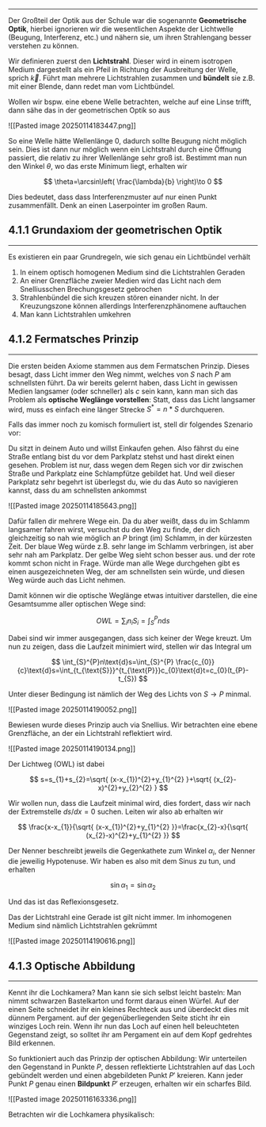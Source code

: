 ***

Der Großteil der Optik aus der Schule war die sogenannte **Geometrische Optik**, hierbei ignorieren wir die wesentlichen Aspekte der Lichtwelle (Beugung, Interferenz, etc.) und nähern sie, um ihren Strahlengang besser verstehen zu können.

Wir definieren zuerst den **Lichtstrahl**. Dieser wird in einem isotropen Medium dargestellt als ein Pfeil in Richtung der Ausbreitung der Welle, sprich $\vec{k}$. Führt man mehrere Lichtstrahlen zusammen und **bündelt** sie z.B. mit einer Blende, dann redet man vom Lichtbündel.

Wollen wir bspw. eine ebene Welle betrachten, welche auf eine Linse trifft, dann sähe das in der geometrischen Optik so aus

![[Pasted image 20250114183447.png]]

So eine Welle hätte Wellenlänge $0$, dadurch sollte Beugung nicht möglich sein. Dies ist dann nur möglich wenn ein Lichtstrahl durch eine Öffnung passiert, die relativ zu ihrer Wellenlänge sehr groß ist. Bestimmt man nun den Winkel $\theta$, wo das erste Minimum liegt, erhalten wir

$$
\theta=\arcsin\left( \frac{\lambda}{b} \right)\to 0
$$

Dies bedeutet, dass dass Interferenzmuster auf nur einen Punkt zusammenfällt. Denk an einen Laserpointer im großen Raum.


## 4.1.1 Grundaxiom der geometrischen Optik
***

Es existieren ein paar Grundregeln, wie sich genau ein Lichtbündel verhält

1. In einem optisch homogenen Medium sind die Lichtstrahlen Geraden
2. An einer Grenzfläche zweier Medien wird das Licht nach dem Snelliusschen Brechungsgesetz gebrochen
3. Strahlenbündel die sich kreuzen stören einander nicht. In der Kreuzungszone können allerdings Interferenzphänomene auftauchen
4. Man kann Lichtstrahlen umkehren


## 4.1.2 Fermatsches Prinzip
***

Die ersten beiden Axiome stammen aus dem Fermatschen Prinzip. Dieses besagt, dass Licht immer den Weg nimmt, welches von $S$ nach $P$ am schnellsten führt. Da wir bereits gelernt haben, dass Licht in gewissen Medien langsamer (oder schneller) als $c$ sein kann, kann man sich das Problem als **optische Weglänge vorstellen**: Statt, dass das Licht langsamer wird, muss es einfach eine länger Strecke $S^{*}=n*S$ durchqueren. 

Falls das immer noch zu komisch formuliert ist, stell dir folgendes Szenario vor:

Du sitzt in deinem Auto und willst Einkaufen gehen. Also fährst du eine Straße entlang bist du vor dem Parkplatz stehst und hast direkt einen gesehen. Problem ist nur, dass wegen dem Regen sich vor dir zwischen Straße und Parkplatz eine Schlampfütze gebildet hat. Und weil dieser Parkplatz sehr begehrt ist überlegst du, wie du das Auto so navigieren kannst, dass du am schnellsten ankommst

![[Pasted image 20250114185643.png]]

Dafür fallen dir mehrere Wege ein. Da du aber weißt, dass du im Schlamm langsamer fahren wirst, versuchst du den Weg zu finde, der dich gleichzeitig so nah wie möglich an $P$ bringt (im) Schlamm, in der kürzesten Zeit. Der blaue Weg würde z.B. sehr lange im Schlamm verbringen, ist aber sehr nah am Parkplatz. Der gelbe Weg sieht schon besser aus. und der rote kommt schon nicht in Frage. Würde man alle Wege durchgehen gibt es einen ausgezeichneten Weg, der am schnellsten sein würde, und diesen Weg würde auch das Licht nehmen.

Damit können wir die optische Weglänge etwas intuitiver darstellen, die eine Gesamtsumme aller optischen Wege sind:

$$
OWL=\sum_{i}n_{i}S_{i}=\int_{S}^{P}n\text{d}s
$$

Dabei sind wir immer ausgegangen, dass sich keiner der Wege kreuzt. Um nun zu zeigen, dass die Laufzeit minimiert wird, stellen wir das Integral um

$$
\int_{S}^{P}n\text{d}s=\int_{S}^{P} \frac{c_{0}}{c}\text{d}s=\int_{t_{\text{S}}}^{t_{\text{P}}}c_{0}\text{d}t=c_{0}(t_{P}-t_{S})
$$

Unter dieser Bedingung ist nämlich der Weg des Lichts von $S \to P$ minmal.

![[Pasted image 20250114190052.png]]

Bewiesen wurde dieses Prinzip auch via Snellius. Wir betrachten eine ebene Grenzfläche, an der ein Lichtstrahl reflektiert wird.

![[Pasted image 20250114190134.png]]

Der Lichtweg (OWL) ist dabei 

$$
s=s_{1}+s_{2}=\sqrt{ (x-x_{1})^{2}+y_{1}^{2} }+\sqrt{ (x_{2}-x)^{2}+y_{2}^{2} }
$$

Wir wollen nun, dass die Laufzeit minimal wird, dies fordert, dass wir nach der Extremstelle $ds /dx=0$ suchen. Leiten wir also ab erhalten wir

$$
\frac{x-x_{1}}{\sqrt{ (x-x_{1})^{2}+y_{1}^{2} }}=\frac{x_{2}-x}{\sqrt{ (x_{2}-x)^{2}+y_{1}^{2} }}
$$

Der Nenner beschreibt jeweils die Gegenkathete zum Winkel $\alpha_{i}$, der Nenner die jeweilig Hypotenuse. Wir haben es also mit dem Sinus zu tun, und erhalten

$$
\sin \alpha_{1}=\sin \alpha_{2}
$$

Und das ist das Reflexionsgesetz.

Das der Lichtstrahl eine Gerade ist gilt nicht immer. Im inhomogenen Medium sind nämlich Lichtstrahlen gekrümmt

![[Pasted image 20250114190616.png]]


## 4.1.3 Optische Abbildung
***

Kennt ihr die Lochkamera? Man kann sie sich selbst leicht basteln: Man nimmt schwarzen Bastelkarton und formt daraus einen Würfel. Auf der einen Seite schneidet ihr ein kleines Rechteck aus und überdeckt dies mit dünnem Pergament. auf der gegenüberliegenden Seite sticht ihr ein winziges Loch rein. Wenn ihr nun das Loch auf einen hell beleuchteten Gegenstand zeigt, so solltet ihr am Pergament ein auf dem Kopf gedrehtes Bild erkennen.

So funktioniert auch das Prinzip der optischen Abbildung: Wir unterteilen den Gegenstand in Punkte $P$, dessen reflektierte Lichtstrahlen auf das Loch gebündelt werden und einen abgebildeten Punkt $P'$ kreieren. Kann jeder Punkt $P$ genau einen **Bildpunkt** $P'$ erzeugen, erhalten wir ein scharfes Bild.

![[Pasted image 20250116163336.png]]

Betrachten wir die Lochkamera physikalisch: 